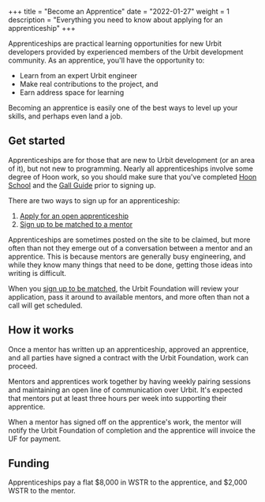 +++
title = "Become an Apprentice"
date = "2022-01-27"
weight = 1
description = "Everything you need to know about applying for an apprenticeship"
+++

Apprenticeships are practical learning opportunities for new Urbit developers
provided by experienced members of the Urbit development community. As an
apprentice, you'll have the opportunity to:

- Learn from an expert Urbit engineer
- Make real contributions to the project, and
- Earn address space for learning

Becoming an apprentice is easily one of the best ways to level up your skills,
and perhaps even land a job.

## Get started

Apprenticeships are for those that are new to Urbit development (or an area of
it), but not new to programming. Nearly all apprenticeships involve some degree
of Hoon work, so you should make sure that you've completed [Hoon
School](/docs/hoon/hoon-school/intro) and the [Gall
Guide](/docs/userspace/gall-guide/intro) prior to signing up.

There are two ways to sign up for an apprenticeship:

1. [Apply for an open apprenticeship](/grants?program=apprenticeship&open=true&wip=false&completed=false)
2. [Sign up to be matched to a mentor]()

Apprenticeships are sometimes posted on the site to be claimed, but more often
than not they emerge out of a conversation between a mentor and an apprentice.
This is because mentors are generally busy engineering, and while they know many
things that need to be done, getting those ideas into writing is difficult.

When you [sign up to be matched](), the Urbit Foundation will review your
application, pass it around to available mentors, and more often than not a call
will get scheduled.

## How it works

Once a mentor has written up an apprenticeship, approved an apprentice, and all
parties have signed a contract with the Urbit Foundation, work can proceed.

Mentors and apprentices work together by having weekly pairing sessions and
maintaining an open line of communication over Urbit. It's expected that mentors
put at least three hours per week into supporting their apprentice.

When a mentor has signed off on the apprentice's work, the mentor will notify
the Urbit Foundation of completion and the apprentice will invoice the UF for
payment.

## Funding

Apprenticeships pay a flat $8,000 in WSTR to the apprentice, and $2,000 WSTR to
the mentor.
